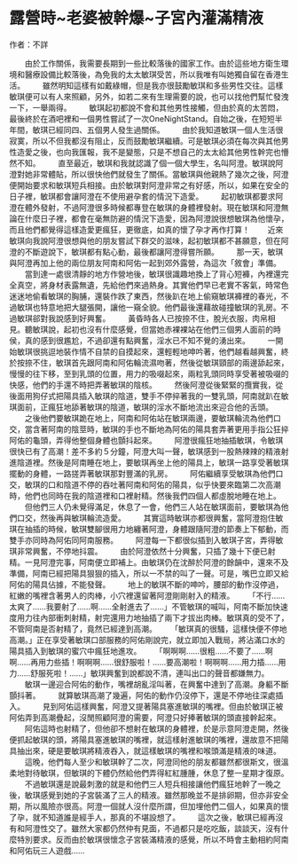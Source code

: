 # 露營時~老婆被幹爆~子宮內灌滿精液
作者：不詳

　　由於工作關係，我需要長期到一些比較落後的國家工作。由於這些地方衛生環境和醫療設備比較落後，為免我的太太敏琪受苦，所以我唯有叫她獨自留在香港生活。
　　雖然明知這樣有如戴綠帽，但是我亦很鼓勵敏琪和多些男性交往。這樣敏琪便可以有人來照顧，另外，如若二來有生理需要的說，也可以找他們幫忙發洩一下，一舉兩得。
　　敏琪起初都說不會和其他男性接觸，但由於真的太苦悶，最後終於在酒吧裡和一個男性嘗試了一次OneNightStand。自始之後，在短短半年間，敏琪已經同四、五個男人發生過關係。
　　由於我知道敏琪一個人生活很寂寞，所以不但我都沒有阻止，反而鼓勵敏琪繼續。可是敏琪必須在每次與其他男性造愛之後，也向我匯報，我不是變態，只是不想自己的太太給其他男性幹完也懵然不知。
　　直至最近，敏琪和我就認識了個一個大學生，名叫阿澄。敏琪說阿澄對她非常體貼，所以很快他們就發生了關係。當敏琪與他親熱了幾次之後，阿澄便開始要求和敏琪短兵相接。由於敏琪對阿澄非常之有好感，所以，如果在安全的日子裡，敏琪都會讓阿澄在不使用避孕套的情況下造愛。
　　起初敏琪都要求阿澄在體外發射，不過阿澄很多時候都專登在敏琪的身體裡發射。現在敏琪和阿澄無論在什麼日子裡，都會在毫無防避的情況下造愛，因為阿澄說很想敏琪為他懷孕，而且他們都覺得這樣造愛更瘋狂，更徹底，如真的懷了孕才再作打算！
　　近來敏琪向我說阿澄很想與他的朋友嘗試下群交的滋味，起初敏琪都不甚願意，但在阿澄的不斷遊說下，敏琪都有點心動，最後都讓阿澄得嘗所願。
　　那一天，敏琪與阿澄再加上他的兩位朋友阿南和阿佑一起到郊外露營，為這次「敘會」準備。
　　當到達一處很清靜的地方作營地後，敏琪很識趣地換上了背心短褲，內裡還完全真空，將身材表露無遺，先給他們來過熱身。其實他們早已老實不客氣，時常色迷迷地偷看敏琪的胸脯，還裝作跌了東西，然後趴在地上偷窺敏琪褲裡的春光，不過敏琪也特意地把大腿張開，讓他一窺全貌。他們最後還藉故碰撞敏琪的乳房。不過敏琪郤對我說感到好興奮。
　　黃昏時各人已按捺不住，脫光衣服，肉帛相見。聽敏琪說，起初也沒有什麼感覺，但當她赤裸裸站在他們三個男人面前的時侯，真的感到很尷尬，不過卻還有點興奮，淫水已不知不覺的湧出來。
　　一開始敏琪很挑逗地裝作情不自禁的自摸起來，還輕輕地呻吟著，他們越看越興奮，終於按捺不住，敏琪首先跟阿南和阿佑輪流濕吻著，然後從敏琪頸部的兩邊舔起來，慢慢的往下移，至到乳頭的位置，用力的吸啜起來，兩粒乳頭同時享受著被吸啜的快感，他們的手還不時把弄著敏琪的陰核。
　　然後阿澄從後緊緊的攬實我，從後面用狗仔式把陽具插入敏琪的陰道，雙手不停捽著我的一雙乳頭，阿南就趴在敏琪面前，正瘋狂地舔著敏琪的陰道，敏琪的淫水不斷地流出來迎合他的舌頭。
　　之後他們要敏琪跪在地上，阿南和阿佑站在敏琪兩邊，要敏琪輪流為他們口交，當含著阿南的陰莖時，敏琪的手也不斷地為阿佑的陽具套弄著更用手指公狂捽阿佑的龜頭，弄得他整個身體也顫抖起來。
　　阿澄很瘋狂地抽插敏琪，令敏琪很快已有了高潮！差不多約５分鐘，阿澄大叫一聲，敏琪感到一股熱辣辣的精液射進陰道裡。然後是阿南睡在地上，要敏琪再坐上他的陽具上，敏琪一路享受著敏琪擺動的身體，一路搓弄著敏琪那對豐滿的乳房。
　　阿佑繼續享受敏琪為他們口交，敏琪的口和陰道不停的吞吐著阿南和阿佑的陽具，似乎快要來臨第二次高潮時，他們也同時在我的陰道裡和口裡射精。然後我們四個人都虛脫地睡在地上。
　　但他們三人仍未覺得滿足，休息了一會，他們三人站在敏琪面前，要敏琪為他們口交，然後再與敏琪輪流造愛。
　　其實這時敏琪亦都很興奮，當阿澄抱住敏琪在抽插的時候，敏琪雙腳很用力地纏著阿澄，身體跟隨阿澄的節奏上下郁動，而雙手亦同時為阿佑同阿南服務。
　　阿澄每一下都很似插到入敏琪子宮，弄得敏琪非常興奮，不停地抖震。
　　由於阿澄依然十分興奮，只插了幾十下便已射精。一見阿澄完事，阿南便立即補上。由敏琪仍在沈醉於阿澄的餘韻中，還來不及準備，阿南已經把陽具狠狠的插入，所以一不禁的叫了一聲。可是，嘴巴立即又給阿佑的陽具佔據，不能發聲。
　　地上的敏琪不斷的呻吟，腰部的動作沒停過，紅嫩的嘴裡含著男人的肉棒，小穴裡還留著阿澄剛剛射入的精液。
　　「不行……太爽了……我要射了……啊……全射進去了……」不管敏琪的喊叫，阿南不斷加快速度用力往內部衝刺射精，射完還用力地抽插了兩下才拔出肉棒。敏琪真的受不了，不管阿南是否射精了，竟然已經達到高潮。
　　「敏琪真的很騷，這樣快便不停地高潮。」正在享受著敏琪口部服務的阿佑剛說完，就立即加入戰局，將沾滿口水的陽具插入到敏琪的蜜穴中瘋狂地進攻。
　　「啊啊啊……很粗……不要了……啊啊……再用力些插！啊啊啊……很舒服啦！……要高潮啦！啊啊啊……用力插……用力……舒服死啦！……」敏琪興奮到說都說不清，連叫出口的聲音都嫌無力。
　　敏琪一邊迎合阿佑的動作，嘴裡胡亂淫叫著，在興奮中達到了高潮。身軀不斷顫抖著。
　　就算敏琪高潮了幾遍，阿佑的動作仍沒停下，還是不停地往深處插入。
　　見到阿佑這樣興奮，阿澄又提著陽具塞進敏琪的嘴裡。但由於敏琪正被阿佑弄到高潮疊起，沒閒照顧阿澄的需要，阿澄只好捧著敏琪的頭直接幹起來。
　　阿佑這時也射精了，但他卻不想射在敏琪的身體裡，於是示意阿澄走開，然後便抓起敏琪的頭，將陽具塞進敏琪的嘴裡，就這樣射進敏琪的嘴裡，還故意不把陽具抽出來，硬是要敏琪將精液吞入，就這樣敏琪的嘴裡和喉頭滿是精液的味道。
　　這晚，他們每人至少和敏琪幹了二次，阿澄同他的朋友都雖然都很斯文，很溫柔地對待敏琪，但敏琪的下體仍然給他們弄得紅紅腫腫，休息了整一星期才復原。
　　不過敏琪還是說最刺激的就是和他們三人短兵相接讓他們瘋狂地幹了一晚之後，敏琪感覺到她的子宮裝滿了三人的精液。雖然那晚並不是排卵期，但亦非安全期，所以風險亦很高。阿澄一個就人沒什麼所謂，但加埋他們二個人，如果真的懷了孕，就不知道誰是經手人，那真的不堪設想了。
　　這次之後，敏琪已經再沒有和阿澄性交了。雖然大家都仍然仲有見面，不過都只是吃吃飯，談談天，沒有什麼特別要求。反而由於敏琪很懷念子宮裝滿精液的感覺，所以不時會主動相約阿南和阿佑玩三人遊戲……